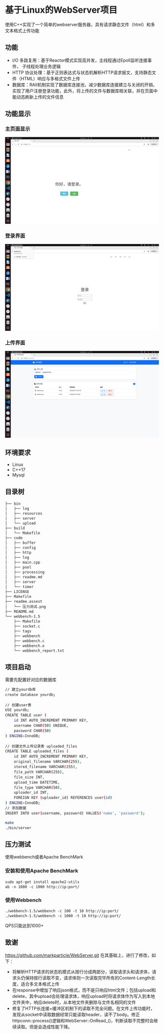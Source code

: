 <!--
 * @Author: Wang
 * @Date: 2025-04-16 15:18:20
 * @LastEditors: Please set LastEditors
 * @LastEditTime: 2025-06-10 21:06:59
 * @Description: 请填写简介
-->
# 基于Linux的WebServer项目
使用C++实现了一个简单的webserver服务器，具有请求静态文件（html）和多文本格式上传功能
## 功能
* I/O 多路复用：基于Reactor模式实现高并发，主线程通过Epoll监听连接事件，
子线程处理业务逻辑
* HTTP 协议处理：基于正则表达式与状态机解析HTTP请求报文，支持静态文
件（HTML）响应与多格式文件上传
* 数据库：RAII机制实现了数据库连接池，减少数据库连接建立与关闭的开销，
实现了用户注册登录功能，此外，将上传的文件与数据库相关联，并在页面中能动态刷新上传的文件信息


## 功能显示
### 主页面显示
![alt text](index.png)
### 登录界面
![alt text](login.png)
### 上传界面
![alt text](upload.png)

## 环境要求
* Linux
* C++17
* Mysql

## 目录树
```
├── bin
│   ├── log
│   ├── resources
│   ├── server
│   └── upload
├── build
│   └── Makefile
├── code
│   ├── buffer
│   ├── config
│   ├── http
│   ├── log
│   ├── main.cpp
│   ├── pool
│   ├── processing
│   ├── readme.md
│   ├── server
│   └── timer
├── LICENSE
├── Makefile
├── readme.assest
│   └── 压力测试.png
├── README.md
└── webbench-1.5
    ├── Makefile
    ├── socket.c
    ├── tags
    ├── webbench
    ├── webbench.c
    ├── webbench.o
    └── webbench_report.txt

```
## 项目启动
需要先配置好对应的数据库
```bash
// 建立yourdb库
create database yourdb;

// 创建user表
USE yourdb;
CREATE TABLE user (
    id INT AUTO_INCREMENT PRIMARY KEY,
    username CHAR(50) UNIQUE,
    password CHAR(50)
) ENGINE=InnoDB;

// 创建文件上传记录表 uploaded_files
CREATE TABLE uploaded_files (
    id INT AUTO_INCREMENT PRIMARY KEY,
    original_filename VARCHAR(255),
    stored_filename VARCHAR(255),
    file_path VARCHAR(255),
    file_size INT,
    upload_time DATETIME,
    file_type VARCHAR(50),
    uploader_id INT,
    FOREIGN KEY (uploader_id) REFERENCES user(id)
) ENGINE=InnoDB;
// 添加数据
INSERT INTO user(username, password) VALUES('name', 'password');
```

```bash
make
./bin/server
```

## 压力测试
使用webbench或者Apache BenchMark
### 安装和使用Apache BenchMark
```
sudo apt-get install apache2-utils
ab -n 1000 -c 1000 http://ip:port/
```
### 使用Webbench
```
./webbench-1.5/webbench -c 100 -t 10 http://ip:port/
./webbench-1.5/webbench -c 1000 -t 10 http://ip:port/
```
QPS只能达到1000+

## 致谢
https://github.com/markparticle/WebServer.git
在其基础上，进行了修改，如下：
* 将解析HTTP请求的状态机模式从按行分成两部分，读取请求头和请求体，请求头仍保持按行读取不变，请求体则一次读取完毕所有的Content-Length长度，适合多文本格式上传
* 在response中增加了响应json格式，而不是只响应html文件；包括upload和delete，其中upload会处理请求体，响应upload时将请求体作为写入到本地文件夹中，响应delete时，从本地文件夹删除与文件名相同的文件
* 修复了HTTP长连接+缓冲区机制下的读取不完全问题。在文件上传功能时，发现从socket中读取数据经常只能读取header，读不了body。修正httpconn::process()逻辑和WebServer::OnRead_()，判断读取不完整时会继续读取。但是会造成性能下降。
